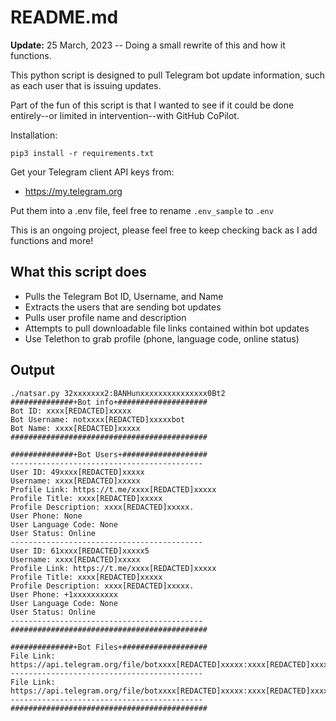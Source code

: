 # README.md

**Update:** 25 March, 2023 -- Doing a small rewrite of this and how it functions. 

This python script is designed to pull Telegram bot update information, such as each user that is issuing updates. 

Part of the fun of this script is that I wanted to see if it could be done entirely--or limited in intervention--with GitHub CoPilot. 

Installation: 

```
pip3 install -r requirements.txt
```

Get your Telegram client API keys from: 

* https://my.telegram.org

Put them into a .env file, feel free to rename `.env_sample` to `.env`

This is an ongoing project, please feel free to keep checking back as I add functions and more!

## What this script does

* Pulls the Telegram Bot ID, Username, and Name
* Extracts the users that are sending bot updates
* Pulls user profile name and description
* Attempts to pull downloadable file links contained within bot updates
* Use Telethon to grab profile (phone, language code, online status)

## Output

```
./natsar.py 32xxxxxxx2:BANHunxxxxxxxxxxxxxxx0Bt2
##############+Bot info+####################
Bot ID: xxxx[REDACTED]xxxxx
Bot Username: notxxxx[REDACTED]xxxxxbot
Bot Name: xxxx[REDACTED]xxxxx
############################################

##############+Bot Users+###################
-------------------------------------------
User ID: 49xxxx[REDACTED]xxxxx
Username: xxxx[REDACTED]xxxxx
Profile Link: https://t.me/xxxx[REDACTED]xxxxx
Profile Title: xxxx[REDACTED]xxxxx
Profile Description: xxxx[REDACTED]xxxxx.
User Phone: None
User Language Code: None
User Status: Online
-------------------------------------------
User ID: 61xxxx[REDACTED]xxxxx5
Username: xxxx[REDACTED]xxxxx
Profile Link: https://t.me/xxxx[REDACTED]xxxxx
Profile Title: xxxx[REDACTED]xxxxx
Profile Description: xxxx[REDACTED]xxxxx.
User Phone: +1xxxxxxxxxx
User Language Code: None
User Status: Online
-------------------------------------------
############################################

##############+Bot Files+###################
File Link: https://api.telegram.org/file/botxxxx[REDACTED]xxxxx:xxxx[REDACTED]xxxxx/documents/xxxx[REDACTED]xxxxx_redacted
-------------------------------------------
File Link: https://api.telegram.org/file/botxxxx[REDACTED]xxxxx:xxxx[REDACTED]xxxxx/documents/xxxx[REDACTED]xxxxx.txt
-------------------------------------------
############################################
```
